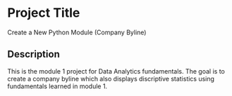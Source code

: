 # Project Title

Create a New Python Module (Company Byline)

## Description

This is the module 1 project for Data Analytics fundamentals.  The goal is to create a company byline which also displays discriptive statistics using fundamentals learned in module 1.
